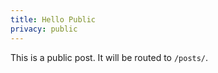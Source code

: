 ```yaml
---
title: Hello Public
privacy: public
---
```


This is a public post. It will be routed to `/posts/`.
